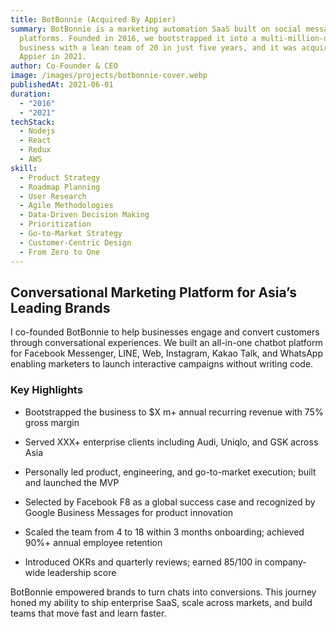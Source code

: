 ```yaml
---
title: BotBonnie (Acquired By Appier)
summary: BotBonnie is a marketing automation SaaS built on social messaging
  platforms. Founded in 2016, we bootstrapped it into a multi-million-dollar
  business with a lean team of 20 in just five years, and it was acquired by
  Appier in 2021.
author: Co-Founder & CEO
image: /images/projects/botbonnie-cover.webp
publishedAt: 2021-06-01
duration:
  - "2016"
  - "2021"
techStack:
  - Nodejs
  - React
  - Redux
  - AWS
skill:
  - Product Strategy
  - Roadmap Planning
  - User Research
  - Agile Methodologies
  - Data-Driven Decision Making
  - Prioritization
  - Go-to-Market Strategy
  - Customer-Centric Design
  - From Zero to One
---
```

## **Conversational Marketing Platform for Asia’s Leading Brands**

I co-founded BotBonnie to help businesses engage and convert customers through conversational experiences. We built an all-in-one chatbot platform for Facebook Messenger, LINE, Web, Instagram, Kakao Talk, and WhatsApp enabling marketers to launch interactive campaigns without writing code.

### **Key Highlights**

*   Bootstrapped the business to $X m+ annual recurring revenue with 75% gross margin
    
*   Served XXX+ enterprise clients including Audi, Uniqlo, and GSK across Asia
    
*   Personally led product, engineering, and go-to-market execution; built and launched the MVP
    
*   Selected by Facebook F8 as a global success case and recognized by Google Business Messages for product innovation
    
*   Scaled the team from 4 to 18 within 3 months onboarding; achieved 90%+ annual employee retention
    
*   Introduced OKRs and quarterly reviews; earned 85/100 in company-wide leadership score
    

BotBonnie empowered brands to turn chats into conversions. This journey honed my ability to ship enterprise SaaS, scale across markets, and build teams that move fast and learn faster.
